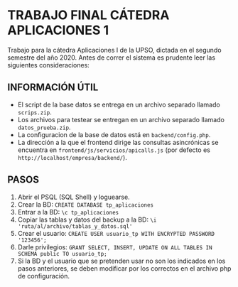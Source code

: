# TRABAJO FINAL CÁTEDRA APLICACIONES 1
Trabajo para la cátedra Aplicaciones I de la UPSO, dictada en el segundo semestre del año 2020.
Antes de correr el sistema es prudente leer las siguientes consideraciones:
## INFORMACIÓN ÚTIL
- El script de la base datos se entrega en un archivo separado llamado `scrips.zip`.
- Los archivos para testear se entregan en un archivo separado llamado `datos_prueba.zip`.
- La configuracion de la base de datos está en `backend/config.php`.
- La dirección a la que el frontend dirige las consultas asincrónicas se encuentra en `frontend/js/servicios/apicalls.js` (por defecto es `http://localhost/empresa/backend/`).

## PASOS
1. Abrir el PSQL (SQL Shell) y loguearse.
2. Crear la BD: `CREATE DATABASE tp_aplicaciones`
3. Entrar a la BD: `\c tp_aplicaciones`
4. Copiar las tablas y datos del backup a la BD: `\i 'ruta/al/archivo/tablas_y_datos.sql'`
5. Crear el usuario: `CREATE USER usuario_tp WITH ENCRYPTED PASSWORD '123456';`
6. Darle privilegios: `GRANT SELECT, INSERT, UPDATE ON ALL TABLES IN SCHEMA public TO usuario_tp;`
7. Si la BD y el usuario que se pretenden usar no son los indicados en los pasos anteriores, se deben modificar por los correctos en el archivo php de configuración.
